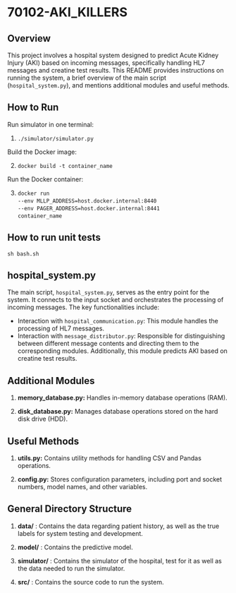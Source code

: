 # 70102-AKI_KILLERS

## Overview

This project involves a hospital system designed to predict Acute Kidney Injury (AKI) based on incoming messages, specifically handling HL7 messages and creatine test results. This README provides instructions on running the system, a brief overview of the main script (`hospital_system.py`), and mentions additional modules and useful methods.

## How to Run

Run simulator in one terminal:
1. `./simulator/simulator.py`

Build the Docker image: 

2. `docker build -t container_name`

Run the Docker container: 

3. `docker run` \
  `--env MLLP_ADDRESS=host.docker.internal:8440` \
  `--env PAGER_ADDRESS=host.docker.internal:8441` \
  `container_name`

## How to run unit tests

  `sh bash.sh`

## hospital_system.py

The main script, `hospital_system.py`, serves as the entry point for the system. It connects to the input socket and orchestrates the processing of incoming messages. The key functionalities include:

- Interaction with `hospital_communication.py`: This module handles the processing of HL7 messages.
- Interaction with `message_distributor.py`: Responsible for distinguishing between different message contents and directing them to the corresponding modules. Additionally, this module predicts AKI based on creatine test results.

## Additional Modules

1. **memory_database.py:** Handles in-memory database operations (RAM).

2. **disk_database.py:** Manages database operations stored on the hard disk drive (HDD).

## Useful Methods

1. **utils.py:** Contains utility methods for handling CSV and Pandas operations.

2. **config.py:** Stores configuration parameters, including port and socket numbers, model names, and other variables.

## General Directory Structure

1. **data/** :
Contains the data regarding patient history, as well as the true labels for system testing and development.

2. **model/** :
Contains the predictive model.

3. **simulator/** :
Contains the simulator of the hospital, test for it as well as the data needed to run the simulator.

4. **src/** :
Contains the source code to run the system.
